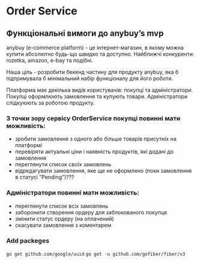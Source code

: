 # Order Service

## Функціональні вимоги до anybuy’s mvp

anybuy (e-commerce platform) - це інтернет-магазин, в якому можна купити абсолютно будь-що швидко та доступно. Найближчі конкуренти: rozetka, amazon, e-bay та подібні.

Наша ціль - розробити бекенд частину для продукту anybuy, яка б підтримувала б мінімальний набір функціоналу для його роботи.

Платформа має декілька видів користувачів: покупці та адміністратори. Покупці оформлюють замовлення та купують товари. Адміністратори слідкуюють за роботою продукту.

### З точки зору сервісу OrderService покупці повинні мати можливість:

* зробити замовлення з одного або більше товарів присутніх на платформі
* перевіряти актуальні ціни і наявність продуктів, які додані до замовлення
* переглянути список своїх замовлень
* відредагувати замовлення, яке ще не оформлено (поки замовлення в статусі ”Pending”)???

### Адміністратори повинні мати можливість:

* переглянути список всіх замовлень
* заборонити створення ордеру для заблокованого покупця
* змінити статус ордеру (на оплачений)
* скасувати замовлення з коментарем

### Add packeges

``go get github.com/google/uuid``
``go get -u github.com/gofiber/fiber/v3``
